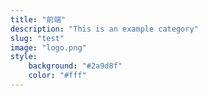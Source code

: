 ```yaml
---
title: "前端"
description: "This is an example category"
slug: "test"
image: "logo.png"
style:
    background: "#2a9d8f"
    color: "#fff"
---
```

